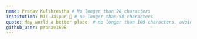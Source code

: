```yaml
---
name: Pranav Kulshrestha # No longer than 28 characters
institution: NIT Jaipur 🚩 # no longer than 58 characters
quote: May world a better place! # no longer than 100 characters, avoid using quotes(") to guarantee the format remains the same.
github_user: pranav1698
---
```

